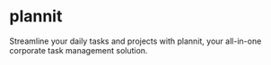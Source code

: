 # plannit

Streamline your daily tasks and projects with plannit, your all-in-one corporate task management solution.
